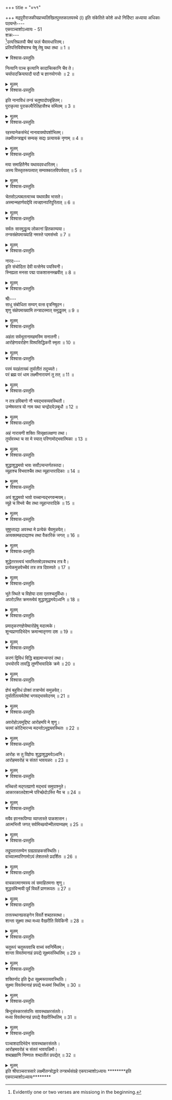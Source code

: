 +++
title = "०५१"

+++
मद्रपुरीराजकीयप्राच्यलिखितपुस्तकालयस्थे (I) इति संकेतिते कोशे अधो निर्दिष्टा अध्याया अधिकाः पठ्यन्ते----  
एकपञ्चाशोऽध्यायः - 51  
शक्रः---  
[^1]उत्पत्तिप्रलयौ चैषां फलं चैवावधारितम्।  
प्रतिपत्तिविशेषाश्च येषु तेषु यथा तथा ॥ 1 ॥  

[^1]: Evidently one or two verses are missiong in the beginning. 
  

<details open><summary>विश्वास-प्रस्तुतिः</summary>

नित्यानि पञ्च कृत्यानि कादाचित्कानि चैव ते।  
चर्यापादक्रियापादौ पादौ च ज्ञानयोगयोः ॥ 2 ॥
</details>

<details><summary>मूलम्</summary>

नित्यानि पञ्च कृत्यानि कादाचित्कानि चैव ते।  
चर्यापादक्रियापादौ पादौ च ज्ञानयोगयोः ॥ 2 ॥
</details>

<details open><summary>विश्वास-प्रस्तुतिः</summary>

इति नानाविधं तन्त्रं चतुष्पादोपबृंहितम्।  
पुराकृत्या पुराकल्पैरितिहासैश्च संमितम् ॥ 3 ॥
</details>

<details><summary>मूलम्</summary>

इति नानाविधं तन्त्रं चतुष्पादोपबृंहितम्।  
पुराकृत्या पुराकल्पैरितिहासैश्च संमितम् ॥ 3 ॥
</details>

<details open><summary>विश्वास-प्रस्तुतिः</summary>

रहस्यानेकसंभेदं नानावाक्योपशोभितम्।  
लक्ष्मीतन्त्राह्वयं सम्यक् सद्यः प्रत्यायकं नृणाम् ॥ 4 ॥
</details>

<details><summary>मूलम्</summary>

रहस्यानेकसंभेदं नानावाक्योपशोभितम्।  
लक्ष्मीतन्त्राह्वयं सम्यक् सद्यः प्रत्यायकं नृणाम् ॥ 4 ॥
</details>

<details open><summary>विश्वास-प्रस्तुतिः</summary>

मया समाहितैनैव यथावदवधारितम्।  
अस्य विस्तृतरूपत्वात् सम्यक्कालविपर्ययात् ॥ 5 ॥
</details>

<details><summary>मूलम्</summary>

मया समाहितैनैव यथावदवधारितम्।  
अस्य विस्तृतरूपत्वात् सम्यक्कालविपर्ययात् ॥ 5 ॥
</details>

<details open><summary>विश्वास-प्रस्तुतिः</summary>

चेतसोऽल्पबलत्वाच्च यथावन्नैव भासते।  
अस्मान्महार्णवाद्देवि त्वज्ज्ञानपरिपूरितात् ॥ 6 ॥
</details>

<details><summary>मूलम्</summary>

चेतसोऽल्पबलत्वाच्च यथावन्नैव भासते।  
अस्मान्महार्णवाद्देवि त्वज्ज्ञानपरिपूरितात् ॥ 6 ॥
</details>

<details open><summary>विश्वास-प्रस्तुतिः</summary>

सर्वतः सारमुद्धृत्य लोकानां हितकाम्यया।  
तन्त्रसंक्षेपमाख्याहि नमस्ते प्दमसंभवे ॥ 7 ॥
</details>

<details><summary>मूलम्</summary>

सर्वतः सारमुद्धृत्य लोकानां हितकाम्यया।  
तन्त्रसंक्षेपमाख्याहि नमस्ते प्दमसंभवे ॥ 7 ॥
</details>

<details open><summary>विश्वास-प्रस्तुतिः</summary>

नारदः---  
इति संचोदिता देवी वत्सेनेव पयस्विनी।  
स्निह्यता मनसा पद्मा पाकशासनमब्रवीत् ॥ 8 ॥
</details>

<details><summary>मूलम्</summary>

नारदः---  
इति संचोदिता देवी वत्सेनेव पयस्विनी।  
स्निह्यता मनसा पद्मा पाकशासनमब्रवीत् ॥ 8 ॥
</details>

<details open><summary>विश्वास-प्रस्तुतिः</summary>

श्रीः---  
साधु संबोधिता सम्यग् वत्स वृत्रनिषूदन।  
शृणु संक्षेपमाख्यामि तन्त्रादस्मात् समुद्धृतम् ॥ 9 ॥
</details>

<details><summary>मूलम्</summary>

श्रीः---  
साधु संबोधिता सम्यग् वत्स वृत्रनिषूदन।  
शृणु संक्षेपमाख्यामि तन्त्रादस्मात् समुद्धृतम् ॥ 9 ॥
</details>

<details open><summary>विश्वास-प्रस्तुतिः</summary>

अहंता सर्वभूतानामहमस्मि सनातनी।  
आरोहेणावरोहेण विश्वसिद्धिकरी स्मृता ॥ 10 ॥
</details>

<details><summary>मूलम्</summary>

अहंता सर्वभूतानामहमस्मि सनातनी।  
आरोहेणावरोहेण विश्वसिद्धिकरी स्मृता ॥ 10 ॥
</details>

<details open><summary>विश्वास-प्रस्तुतिः</summary>

परमं यदहंताख्यं तुर्यातीतं तदुच्यते।  
परं ब्रह्म परं धाम लक्ष्मीनारायणं तु तत् ॥ 11 ॥
</details>

<details><summary>मूलम्</summary>

परमं यदहंताख्यं तुर्यातीतं तदुच्यते।  
परं ब्रह्म परं धाम लक्ष्मीनारायणं तु तत् ॥ 11 ॥
</details>

<details open><summary>विश्वास-प्रस्तुतिः</summary>

न तत्र प्रविबागो नौ भवद्भावव्यवस्थितौ।  
उन्मेषस्तत्र यो नाम यथा चन्द्रोदयेऽम्बुधौ ॥ 12 ॥
</details>

<details><summary>मूलम्</summary>

न तत्र प्रविबागो नौ भवद्भावव्यवस्थितौ।  
उन्मेषस्तत्र यो नाम यथा चन्द्रोदयेऽम्बुधौ ॥ 12 ॥
</details>

<details open><summary>विश्वास-प्रस्तुतिः</summary>

अहं नारायणी शक्तिः सिसृक्षालक्षणा तथा।  
तुर्यावस्था च सा मे स्यात् परिणामोद्भवात्मिका ॥ 13 ॥
</details>

<details><summary>मूलम्</summary>

अहं नारायणी शक्तिः सिसृक्षालक्षणा तथा।  
तुर्यावस्था च सा मे स्यात् परिणामोद्भवात्मिका ॥ 13 ॥
</details>

<details open><summary>विश्वास-प्रस्तुतिः</summary>

शुद्धाशुद्धमयो भावः सर्वोऽप्यन्तर्गतस्तदा।  
व्यूहाश्च विभवाश्चैव तथा व्यूहान्तरादिकाः ॥ 14 ॥
</details>

<details><summary>मूलम्</summary>

शुद्धाशुद्धमयो भावः सर्वोऽप्यन्तर्गतस्तदा।  
व्यूहाश्च विभवाश्चैव तथा व्यूहान्तरादिकाः ॥ 14 ॥
</details>

<details open><summary>विश्वास-प्रस्तुतिः</summary>

अयं शुद्धमयो भावो यच्चान्यद्भगवन्मयम्।  
व्यूहे च विभवे चैव तथा व्यूहान्तरादिके ॥ 15 ॥
</details>

<details><summary>मूलम्</summary>

अयं शुद्धमयो भावो यच्चान्यद्भगवन्मयम्।  
व्यूहे च विभवे चैव तथा व्यूहान्तरादिके ॥ 15 ॥
</details>

<details open><summary>विश्वास-प्रस्तुतिः</summary>

सुषुप्ताद्या अवस्था मे प्रत्येकं चैवमुन्नयेत्।  
अव्यक्तमहदाद्याश्च तथा वैकारिकं जगत् ॥ 16 ॥
</details>

<details><summary>मूलम्</summary>

सुषुप्ताद्या अवस्था मे प्रत्येकं चैवमुन्नयेत्।  
अव्यक्तमहदाद्याश्च तथा वैकारिकं जगत् ॥ 16 ॥
</details>

<details open><summary>विश्वास-प्रस्तुतिः</summary>

शुद्धेतरस्त्वयं भावस्तिस्रोऽवस्थाश्च तत्र वै।  
प्रत्येकमुन्नयेच्चैवं तत्र तत्र दिवस्पते ॥ 17 ॥
</details>

<details><summary>मूलम्</summary>

शुद्धेतरस्त्वयं भावस्तिस्रोऽवस्थाश्च तत्र वै।  
प्रत्येकमुन्नयेच्चैवं तत्र तत्र दिवस्पते ॥ 17 ॥
</details>

<details open><summary>विश्वास-प्रस्तुतिः</summary>

भूते स्थिते च विज्ञेया दसा एताश्चतुर्विधाः।  
अपरोऽस्ति क्रमस्त्वेवं शुद्धाशुद्धमयेऽध्वनि ॥ 18 ॥
</details>

<details><summary>मूलम्</summary>

भूते स्थिते च विज्ञेया दसा एताश्चतुर्विधाः।  
अपरोऽस्ति क्रमस्त्वेवं शुद्धाशुद्धमयेऽध्वनि ॥ 18 ॥
</details>

<details open><summary>विश्वास-प्रस्तुतिः</summary>

प्रमातृकरणज्ञेयेष्वारोहेषु मदात्मके।  
शून्यप्राणादिभेदेन क्रमान्मातृगणा दश ॥ 19 ॥
</details>

<details><summary>मूलम्</summary>

प्रमातृकरणज्ञेयेष्वारोहेषु मदात्मके।  
शून्यप्राणादिभेदेन क्रमान्मातृगणा दश ॥ 19 ॥
</details>

<details open><summary>विश्वास-प्रस्तुतिः</summary>

करणं द्विविधं विद्धि बाह्यमाभ्यन्तरं तथा।  
उभयोरपि तावद्धि तूष्णींभावादिके क्रमे ॥ 20 ॥
</details>

<details><summary>मूलम्</summary>

करणं द्विविधं विद्धि बाह्यमाभ्यन्तरं तथा।  
उभयोरपि तावद्धि तूष्णींभावादिके क्रमे ॥ 20 ॥
</details>

<details open><summary>विश्वास-प्रस्तुतिः</summary>

ज्ञेयं बहुविधं प्रोक्तं तत्राप्येवं समुन्नयेत्।  
तुर्यातीतत्वमेतेषां भगवद्भाववेदनम् ॥ 21 ॥
</details>

<details><summary>मूलम्</summary>

ज्ञेयं बहुविधं प्रोक्तं तत्राप्येवं समुन्नयेत्।  
तुर्यातीतत्वमेतेषां भगवद्भाववेदनम् ॥ 21 ॥
</details>

<details open><summary>विश्वास-प्रस्तुतिः</summary>

अवरोहोऽयमुद्दिष्ट आरोहमपि मे शृणु।  
चरमां कोटिमारभ्य मदन्तोऽभूद्व्यवस्थितः ॥ 22 ॥
</details>

<details><summary>मूलम्</summary>

अवरोहोऽयमुद्दिष्ट आरोहमपि मे शृणु।  
चरमां कोटिमारभ्य मदन्तोऽभूद्व्यवस्थितः ॥ 22 ॥
</details>

<details open><summary>विश्वास-प्रस्तुतिः</summary>

आरोहः स तु विज्ञेयः शुद्धाशुद्धमयेऽध्वनि।  
आरोहमवरोहं च संततं भावयन्नरः ॥ 23 ॥
</details>

<details><summary>मूलम्</summary>

आरोहः स तु विज्ञेयः शुद्धाशुद्धमयेऽध्वनि।  
आरोहमवरोहं च संततं भावयन्नरः ॥ 23 ॥
</details>

<details open><summary>विश्वास-प्रस्तुतिः</summary>

मच्चित्तो मद्गतप्राणो मद्भावं समुपाश्नुते।  
आकारकालदेशान्मे परिच्छेदोऽस्ति नैव च ॥ 24 ॥
</details>

<details><summary>मूलम्</summary>

मच्चित्तो मद्गतप्राणो मद्भावं समुपाश्नुते।  
आकारकालदेशान्मे परिच्छेदोऽस्ति नैव च ॥ 24 ॥
</details>

<details open><summary>विश्वास-प्रस्तुतिः</summary>

मयैव ज्ञानरूपिण्या व्याप्तास्ते पाकशासन।  
आत्मभित्तौ जगत् सर्वमिच्छयोन्मीलयाम्यहम् ॥ 25 ॥
</details>

<details><summary>मूलम्</summary>

मयैव ज्ञानरूपिण्या व्याप्तास्ते पाकशासन।  
आत्मभित्तौ जगत् सर्वमिच्छयोन्मीलयाम्यहम् ॥ 25 ॥
</details>

<details open><summary>विश्वास-प्रस्तुतिः</summary>

तद्रूपतारतम्येन ग्राह्यग्राहकसंस्थितिः।  
वाच्यात्मपरिणामोऽयं लेशतस्ते प्रदर्शितः ॥ 26 ॥
</details>

<details><summary>मूलम्</summary>

तद्रूपतारतम्येन ग्राह्यग्राहकसंस्थितिः।  
वाच्यात्मपरिणामोऽयं लेशतस्ते प्रदर्शितः ॥ 26 ॥
</details>

<details open><summary>विश्वास-प्रस्तुतिः</summary>

वाचकात्मानमस्य त्वं समाहितमनाः शृणु।  
शुद्धसंविन्मयी पूर्वं विवर्ते प्राणरूपतः ॥ 27 ॥
</details>

<details><summary>मूलम्</summary>

वाचकात्मानमस्य त्वं समाहितमनाः शृणु।  
शुद्धसंविन्मयी पूर्वं विवर्ते प्राणरूपतः ॥ 27 ॥
</details>

<details open><summary>विश्वास-प्रस्तुतिः</summary>

तत्तत्स्थानप्रसङ्गेन विवर्ते शब्दतस्तथा।  
शान्ता सूक्ष्मा तथा मध्या वैखरीति विवेकिनी ॥ 28 ॥
</details>

<details><summary>मूलम्</summary>

तत्तत्स्थानप्रसङ्गेन विवर्ते शब्दतस्तथा।  
शान्ता सूक्ष्मा तथा मध्या वैखरीति विवेकिनी ॥ 28 ॥
</details>

<details open><summary>विश्वास-प्रस्तुतिः</summary>

चतूरूपं चतूरूपवाचि वाच्यं स्वनिर्मितम्।  
शान्ता विवर्तमानाहं प्रपद्ये सूक्ष्मसंस्थितिम् ॥ 29 ॥
</details>

<details><summary>मूलम्</summary>

चतूरूपं चतूरूपवाचि वाच्यं स्वनिर्मितम्।  
शान्ता विवर्तमानाहं प्रपद्ये सूक्ष्मसंस्थितिम् ॥ 29 ॥
</details>

<details open><summary>विश्वास-प्रस्तुतिः</summary>

शक्तिर्नाद इति द्वेधा सूक्ष्मरूपव्यवस्थितिः।  
सूक्ष्मा विवर्तमानाहं प्रपद्ये मध्यमां स्थितिम् ॥ 30 ॥
</details>

<details><summary>मूलम्</summary>

शक्तिर्नाद इति द्वेधा सूक्ष्मरूपव्यवस्थितिः।  
सूक्ष्मा विवर्तमानाहं प्रपद्ये मध्यमां स्थितिम् ॥ 30 ॥
</details>

<details open><summary>विश्वास-प्रस्तुतिः</summary>

बिन्दुसंस्कारसंपत्तिः सावस्थाक्षरसंततेः।  
मध्या विवर्तमानाहं प्रपद्ये वैखरीस्थितिम् ॥ 31 ॥
</details>

<details><summary>मूलम्</summary>

बिन्दुसंस्कारसंपत्तिः सावस्थाक्षरसंततेः।  
मध्या विवर्तमानाहं प्रपद्ये वैखरीस्थितिम् ॥ 31 ॥
</details>

<details open><summary>विश्वास-प्रस्तुतिः</summary>

पञ्चाशदादिभेदेन सावस्थाक्षरसंततेः।  
आरोहमवरोहं च संततं भावयन्निमौ।  
शब्दब्रह्मणि निष्णातः शब्दातीतं प्रपद्येत् ॥ 32 ॥
</details>

<details><summary>मूलम्</summary>

पञ्चाशदादिभेदेन सावस्थाक्षरसंततेः।  
आरोहमवरोहं च संततं भावयन्निमौ।  
शब्दब्रह्मणि निष्णातः शब्दातीतं प्रपद्येत् ॥ 32 ॥
</details>
इति श्रीपाञ्चरात्रसारे लक्ष्मीतन्त्रोद्धारे तन्त्रार्थसंग्रहे एकपञ्चाशोऽध्यायः  
********इति एकपञ्चाशोऽध्यायः********